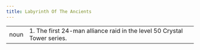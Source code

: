 ```yaml
---
title: Labyrinth Of The Ancients
---
```

| | |
| --- | --- |
| noun | 1.  	The first 24-man alliance raid in the level 50 Crystal Tower series.	|
